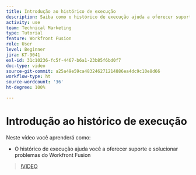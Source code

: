 ```yaml
---
title: Introdução ao histórico de execução
description: Saiba como o histórico de execução ajuda a oferecer suporte e solucionar problemas no [!DNL Adobe Workfront Fusion].
activity: use
team: Technical Marketing
type: Tutorial
feature: Workfront Fusion
role: User
level: Beginner
jira: KT-9041
exl-id: 31c10236-fc5f-4467-b6a1-23b85f6bd0f7
doc-type: video
source-git-commit: a25a49e59ca483246271214886ea4dc9c10e8d66
workflow-type: ht
source-wordcount: '36'
ht-degree: 100%

---
```


# Introdução ao histórico de execução

Neste vídeo você aprenderá como:

* O histórico de execução ajuda você a oferecer suporte e solucionar problemas do Workfront Fusion

>[!VIDEO](https://video.tv.adobe.com/v/335282/?quality=12&learn=on)
